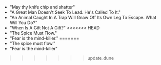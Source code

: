 - "May thy knife chip and shatter"
- "A Great Man Doesn't Seek To Lead. He's Called To It."
- "An Animal Caught In A Trap Will Gnaw Off Its Own Leg To Escape. What Will You Do?"
- "When Is A Gift Not A Gift?"
<<<<<<< HEAD
- "The Spice Must Flow."
- "Fear is the mind-killer."
=======
- "The spice must flow."
- "Fear is the mind-killer"
>>>>>>> update_dune
